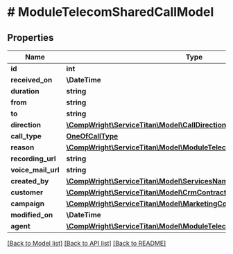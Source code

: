 # # ModuleTelecomSharedCallModel

## Properties

Name | Type | Description | Notes
------------ | ------------- | ------------- | -------------
**id** | **int** |  |
**received_on** | **\DateTime** |  |
**duration** | **string** |  |
**from** | **string** |  |
**to** | **string** |  |
**direction** | [**\CompWright\ServiceTitan\Model\CallDirection**](CallDirection.md) |  |
**call_type** | [**OneOfCallType**](OneOfCallType.md) |  | [optional]
**reason** | [**\CompWright\ServiceTitan\Model\ModuleTelecomSharedCallReasonModel**](ModuleTelecomSharedCallReasonModel.md) |  |
**recording_url** | **string** |  |
**voice_mail_url** | **string** |  |
**created_by** | [**\CompWright\ServiceTitan\Model\ServicesNamedModel**](ServicesNamedModel.md) |  |
**customer** | [**\CompWright\ServiceTitan\Model\CrmContractsCustomersCustomerModel**](CrmContractsCustomersCustomerModel.md) |  |
**campaign** | [**\CompWright\ServiceTitan\Model\MarketingCoreCampaignModel**](MarketingCoreCampaignModel.md) |  |
**modified_on** | **\DateTime** |  |
**agent** | [**\CompWright\ServiceTitan\Model\ModuleTelecomSharedCallAgentModel**](ModuleTelecomSharedCallAgentModel.md) |  |

[[Back to Model list]](../../README.md#models) [[Back to API list]](../../README.md#endpoints) [[Back to README]](../../README.md)

